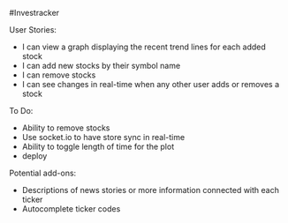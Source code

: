 #Investracker

User Stories:
* I can view a graph displaying the recent trend lines for each added stock
* I can add new stocks by their symbol name
* I can remove stocks
* I can see changes in real-time when any other user adds or removes a stock

To Do:
* Ability to remove stocks
* Use socket.io to have store sync in real-time
* Ability to toggle length of time for the plot
* deploy

Potential add-ons:
* Descriptions of news stories or more information connected with each ticker
* Autocomplete ticker codes
